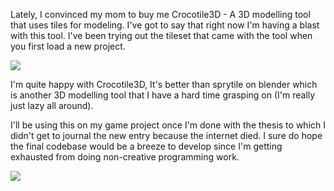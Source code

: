 
 Lately, I convinced my mom to buy me Crocotile3D - A 3D modelling tool that uses tiles for modeling. I've got to say that right now I'm having a blast with this tool. I've been trying out the tileset that came with the tool when you first load a new project.




![](https://i.imgur.com/QXaAOlb.gif)
  





 I'm quite happy with Crocotile3D, It's better than sprytile on blender which is another 3D modelling tool that I have a hard time grasping on (I'm really just lazy all around).




 I'll be using this on my game project once I'm done with the thesis to which I didn't get to journal the new entry because the internet died. I sure do hope the final codebase would be a breeze to develop since I'm getting exhausted from doing non-creative programming work.




![](https://i.imgur.com/HZSOg1i.gif)
  







